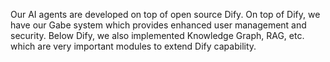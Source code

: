Our AI agents are developed on top of open source Dify. On top of Dify, we have our Gabe system which provides enhanced user management and security. Below Dify, we also implemented Knowledge Graph, RAG, etc. which are very important modules to extend Dify capability.
